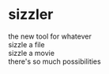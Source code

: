 # sizzler
the new tool for whatever
<br>sizzle a file
<br>sizzle a movie
<br>there's so much possibilities
